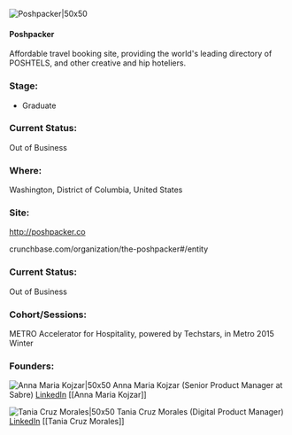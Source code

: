 

![Poshpacker|50x50](https://apimg.techstars.com/connect/images/image_files/5669ac7f8083200657000011/original/PP_logo_square2.png)

#### Poshpacker
Affordable travel booking site, providing the world's leading directory of POSHTELS, and other creative and hip hoteliers.

### Stage: 
 - Graduate 

### Current Status: 
Out of Business

### Where:
Washington, District of Columbia, United States

### Site:
http://poshpacker.co



crunchbase.com/organization/the-poshpacker#/entity

### Current Status: 
Out of Business

### Cohort/Sessions: 
METRO Accelerator for Hospitality, powered by Techstars, in Metro 2015 Winter

### Founders: 

![Anna Maria Kojzar|50x50](https://apimg.techstars.com/connect/images/image_files/566ea5c6808320c73d000007/original/Anna_Kojzar-_headshot.jpg) Anna Maria Kojzar (Senior Product Manager at Sabre) [LinkedIn](https://linkedin.com/in/annakojzar) [[Anna Maria Kojzar]]

![Tania Cruz Morales|50x50](https://apimg.techstars.com/connect/images/image_files/56f97897bbe36f7772000001/original/7677_10156713788430201_7612066222990092755_n.jpg) Tania Cruz Morales (Digital Product Manager) [LinkedIn](https://linkedin.com/in/tania-cruz-61191041) [[Tania Cruz Morales]]


